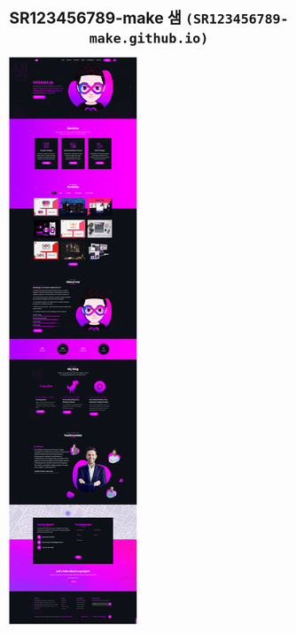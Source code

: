 <div align="center">

# SR123456789-make 샘 `(SR123456789-make.github.io)`

<p align="left">
  <img alt="" style="{max-height: 20px}" src="./img/Download Folio/Download Folio.png">
</p>
